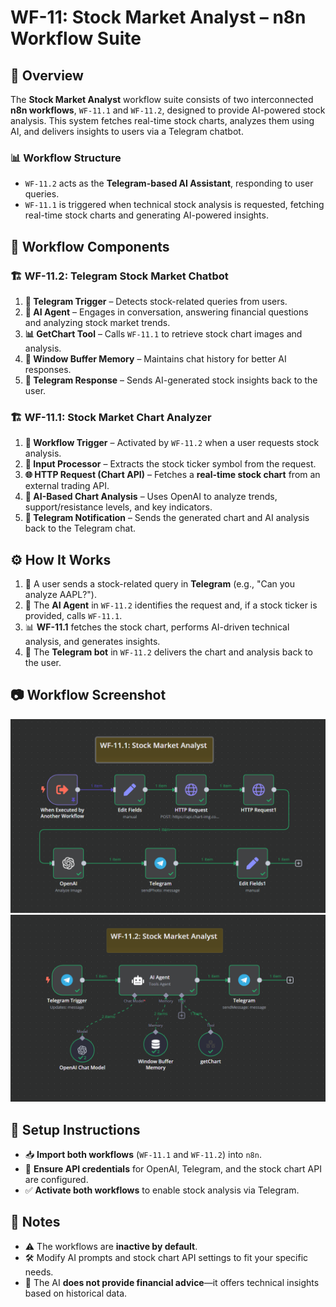 # WF-11: Stock Market Analyst – n8n Workflow Suite

## 📌 Overview
The **Stock Market Analyst** workflow suite consists of two interconnected **n8n workflows**, `WF-11.1` and `WF-11.2`, designed to provide AI-powered stock analysis. This system fetches real-time stock charts, analyzes them using AI, and delivers insights to users via a Telegram chatbot.

### 📊 **Workflow Structure**
- `WF-11.2` acts as the **Telegram-based AI Assistant**, responding to user queries.
- `WF-11.1` is triggered when technical stock analysis is requested, fetching real-time stock charts and generating AI-powered insights.

## 🔧 Workflow Components
### 🏗️ **WF-11.2: Telegram Stock Market Chatbot**
1. **💬 Telegram Trigger** – Detects stock-related queries from users.
2. **🤖 AI Agent** – Engages in conversation, answering financial questions and analyzing stock market trends.
3. **📊 GetChart Tool** – Calls `WF-11.1` to retrieve stock chart images and analysis.
4. **💾 Window Buffer Memory** – Maintains chat history for better AI responses.
5. **📡 Telegram Response** – Sends AI-generated stock insights back to the user.

### 🏗️ **WF-11.1: Stock Market Chart Analyzer**
1. **🚀 Workflow Trigger** – Activated by `WF-11.2` when a user requests stock analysis.
2. **📩 Input Processor** – Extracts the stock ticker symbol from the request.
3. **🌐 HTTP Request (Chart API)** – Fetches a **real-time stock chart** from an external trading API.
4. **📝 AI-Based Chart Analysis** – Uses OpenAI to analyze trends, support/resistance levels, and key indicators.
5. **📡 Telegram Notification** – Sends the generated chart and AI analysis back to the Telegram chat.

## ⚙️ How It Works
1. 💬 A user sends a stock-related query in **Telegram** (e.g., "Can you analyze AAPL?").
2. 🤖 The **AI Agent** in `WF-11.2` identifies the request and, if a stock ticker is provided, calls `WF-11.1`.
3. 📊 **WF-11.1** fetches the stock chart, performs AI-driven technical analysis, and generates insights.
4. 📡 The **Telegram bot** in `WF-11.2` delivers the chart and analysis back to the user.

## 📷 Workflow Screenshot
![WF-11 Screenshot](WF11.1.png)
![WF-11 Screenshot](WF11.2.png)

## 🚀 Setup Instructions
- 📥 **Import both workflows** (`WF-11.1` and `WF-11.2`) into `n8n`.
- 🔑 **Ensure API credentials** for OpenAI, Telegram, and the stock chart API are configured.
- ✅ **Activate both workflows** to enable stock analysis via Telegram.

## 📝 Notes
- ⚠️ The workflows are **inactive by default**.
- 🛠️ Modify AI prompts and stock chart API settings to fit your specific needs.
- 📢 The AI **does not provide financial advice**—it offers technical insights based on historical data.
